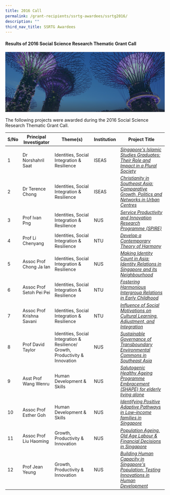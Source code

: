 ```yaml
---
title: 2016 Call
permalink: /grant-recipients/ssrtg-awardees/ssrtg2016/
description: ""
third_nav_title: SSRTG Awardees
---
```

#### **Results of 2016 Social Science Research Thematic Grant Call**
![](/images/hero-banner.png)

The following projects were awarded during the 2016 Social Science Research Thematic Grant Call. 


| S/No | Principal<br>Investigator | Theme(s) | Institution | Project Title |
| -------- | -------- | -------- | -------- | -------- |
| 1 | Dr Norshahril Saat |  Identities, Social Integration &amp; Resilience | ISEAS |*[Singapore's Islamic Studies Graduates: Their Role and Impact in a Plural Society](https://www.ssrc.edu.sg/projects-funded/ssrtg/norshahril2016/)*  |
| 2 |  Dr Terence Chong | Identities, Social Integration &amp; Resilience | ISEAS |*[Christianity in Southeast Asia: Comparative Growth, Politics and Networks in Urban Centres](https://www.ssrc.edu.sg/projects/thematic-grant/terence2016/)* |
| 3 |  Prof Ivan Png | Identities, Social Integration &amp; Resilience | NUS | *[Service Productivity and Innovation Research Programme (SPIRE)](https://www.ssrc.edu.sg/projects-funded/ssrtg/ivan2016/)* |
| 4 |  Prof Li Chenyang | Identities, Social Integration &amp; Resilience | NTU | *[Develop a Contemporary Theory of Harmony](https://www.ssrc.edu.sg/projects-awarded/thematic-grant/chenyang2016/)* |
| 5 |  Assoc Prof Chong Ja Ian | Identities, Social Integration &amp; Resilience | NUS |*[Making Identity Count in Asia: Identity Relations in Singapore and its Neighbourhood](https://www.ssrc.edu.sg/projects/thematic-grant/ian2016/)* |
| 6 |  Assoc Prof Setoh Pei Pei | Identities, Social Integration &amp; Resilience | NTU | *[Fostering Harmonious Intergroup Relations in Early Childhood](https://staging.d2ih14cxifahz0.amplifyapp.com/projects/thematic-grant/peipei2016/)* |
| 7 |  Assoc Prof Krishna Savani | Identities, Social Integration &amp; Resilience | NTU | *[Influence of Social Motivations on Cultural Learning, Adjustment, and Integration](https://www.ssrc.edu.sg/projects/thematic-grant/krishna2016/)* |
| 8 |  Prof David Taylor | Identities, Social Integration &amp; Resilience/ Growth, Productivity &amp; Innovation | NUS | *[Sustainable Governance of Transboundary Environmental Commons in Southeast Asia](https://www.ssrc.edu.sg/projects/thematic-grant/david2016/)* |
| 9 |  Asst Prof Wang Wenru |  Human Development &amp; Skills | NUS |*[Salutogenic Healthy Ageing Programme Embracement (SHAPE) for elderly living alone](https://www.ssrc.edu.sg/projects/thematic-grant/wenru2016/)* |
| 10 |  Assoc Prof Esther Goh | Human Development &amp; Skills |  NUS | *[Identifying Positive Adaptive Pathways in Low–income families in Singapore](https://www.ssrc.edu.sg/projects/thematic-grant/esther2016/)* |
| 11 | Assoc Prof Liu Haoming| Growth, Productivity &amp; Innovation | NUS |*[Population Ageing, Old Age Labour &amp; Financial Decisions in Singapore](https://www.ssrc.edu.sg/projects/thematic-grant/haoming2016/)*  |
| 12 |   Prof Jean Yeung | Growth, Productivity &amp; Innovation | NUS | *[Building Human Capacity in Singapore's Population: Testing Innovations in Human Development](https://www.ssrc.edu.sg/projects/thematic-grant/jean2016/)* |